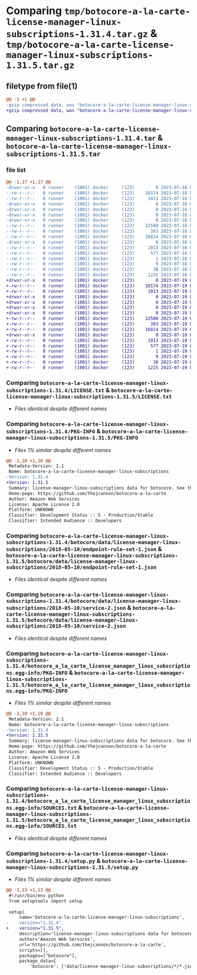 # Comparing `tmp/botocore-a-la-carte-license-manager-linux-subscriptions-1.31.4.tar.gz` & `tmp/botocore-a-la-carte-license-manager-linux-subscriptions-1.31.5.tar.gz`

## filetype from file(1)

```diff
@@ -1 +1 @@
-gzip compressed data, was "botocore-a-la-carte-license-manager-linux-subscriptions-1.31.4.tar", last modified: Tue Jul 18 01:55:22 2023, max compression
+gzip compressed data, was "botocore-a-la-carte-license-manager-linux-subscriptions-1.31.5.tar", last modified: Wed Jul 19 02:44:03 2023, max compression
```

## Comparing `botocore-a-la-carte-license-manager-linux-subscriptions-1.31.4.tar` & `botocore-a-la-carte-license-manager-linux-subscriptions-1.31.5.tar`

### file list

```diff
@@ -1,17 +1,17 @@
-drwxr-xr-x   0 runner    (1001) docker     (123)        0 2023-07-18 01:55:22.180272 botocore-a-la-carte-license-manager-linux-subscriptions-1.31.4/
--rw-r--r--   0 runner    (1001) docker     (123)    10174 2023-07-18 01:55:21.000000 botocore-a-la-carte-license-manager-linux-subscriptions-1.31.4/LICENSE.txt
--rw-r--r--   0 runner    (1001) docker     (123)     1013 2023-07-18 01:55:22.180272 botocore-a-la-carte-license-manager-linux-subscriptions-1.31.4/PKG-INFO
-drwxr-xr-x   0 runner    (1001) docker     (123)        0 2023-07-18 01:55:22.180272 botocore-a-la-carte-license-manager-linux-subscriptions-1.31.4/botocore/
-drwxr-xr-x   0 runner    (1001) docker     (123)        0 2023-07-18 01:55:22.180272 botocore-a-la-carte-license-manager-linux-subscriptions-1.31.4/botocore/data/
-drwxr-xr-x   0 runner    (1001) docker     (123)        0 2023-07-18 01:55:22.180272 botocore-a-la-carte-license-manager-linux-subscriptions-1.31.4/botocore/data/license-manager-linux-subscriptions/
-drwxr-xr-x   0 runner    (1001) docker     (123)        0 2023-07-18 01:55:22.180272 botocore-a-la-carte-license-manager-linux-subscriptions-1.31.4/botocore/data/license-manager-linux-subscriptions/2018-05-10/
--rw-r--r--   0 runner    (1001) docker     (123)    12580 2023-07-18 01:54:50.000000 botocore-a-la-carte-license-manager-linux-subscriptions-1.31.4/botocore/data/license-manager-linux-subscriptions/2018-05-10/endpoint-rule-set-1.json
--rw-r--r--   0 runner    (1001) docker     (123)      383 2023-07-18 01:54:50.000000 botocore-a-la-carte-license-manager-linux-subscriptions-1.31.4/botocore/data/license-manager-linux-subscriptions/2018-05-10/paginators-1.json
--rw-r--r--   0 runner    (1001) docker     (123)    16814 2023-07-18 01:54:50.000000 botocore-a-la-carte-license-manager-linux-subscriptions-1.31.4/botocore/data/license-manager-linux-subscriptions/2018-05-10/service-2.json
-drwxr-xr-x   0 runner    (1001) docker     (123)        0 2023-07-18 01:55:22.180272 botocore-a-la-carte-license-manager-linux-subscriptions-1.31.4/botocore_a_la_carte_license_manager_linux_subscriptions.egg-info/
--rw-r--r--   0 runner    (1001) docker     (123)     1013 2023-07-18 01:55:22.000000 botocore-a-la-carte-license-manager-linux-subscriptions-1.31.4/botocore_a_la_carte_license_manager_linux_subscriptions.egg-info/PKG-INFO
--rw-r--r--   0 runner    (1001) docker     (123)      577 2023-07-18 01:55:22.000000 botocore-a-la-carte-license-manager-linux-subscriptions-1.31.4/botocore_a_la_carte_license_manager_linux_subscriptions.egg-info/SOURCES.txt
--rw-r--r--   0 runner    (1001) docker     (123)        1 2023-07-18 01:55:22.000000 botocore-a-la-carte-license-manager-linux-subscriptions-1.31.4/botocore_a_la_carte_license_manager_linux_subscriptions.egg-info/dependency_links.txt
--rw-r--r--   0 runner    (1001) docker     (123)        9 2023-07-18 01:55:22.000000 botocore-a-la-carte-license-manager-linux-subscriptions-1.31.4/botocore_a_la_carte_license_manager_linux_subscriptions.egg-info/top_level.txt
--rw-r--r--   0 runner    (1001) docker     (123)       38 2023-07-18 01:55:22.180272 botocore-a-la-carte-license-manager-linux-subscriptions-1.31.4/setup.cfg
--rw-r--r--   0 runner    (1001) docker     (123)     1225 2023-07-18 01:55:21.000000 botocore-a-la-carte-license-manager-linux-subscriptions-1.31.4/setup.py
+drwxr-xr-x   0 runner    (1001) docker     (123)        0 2023-07-19 02:44:03.215581 botocore-a-la-carte-license-manager-linux-subscriptions-1.31.5/
+-rw-r--r--   0 runner    (1001) docker     (123)    10174 2023-07-19 02:44:03.000000 botocore-a-la-carte-license-manager-linux-subscriptions-1.31.5/LICENSE.txt
+-rw-r--r--   0 runner    (1001) docker     (123)     1013 2023-07-19 02:44:03.215581 botocore-a-la-carte-license-manager-linux-subscriptions-1.31.5/PKG-INFO
+drwxr-xr-x   0 runner    (1001) docker     (123)        0 2023-07-19 02:44:03.211581 botocore-a-la-carte-license-manager-linux-subscriptions-1.31.5/botocore/
+drwxr-xr-x   0 runner    (1001) docker     (123)        0 2023-07-19 02:44:03.211581 botocore-a-la-carte-license-manager-linux-subscriptions-1.31.5/botocore/data/
+drwxr-xr-x   0 runner    (1001) docker     (123)        0 2023-07-19 02:44:03.211581 botocore-a-la-carte-license-manager-linux-subscriptions-1.31.5/botocore/data/license-manager-linux-subscriptions/
+drwxr-xr-x   0 runner    (1001) docker     (123)        0 2023-07-19 02:44:03.215581 botocore-a-la-carte-license-manager-linux-subscriptions-1.31.5/botocore/data/license-manager-linux-subscriptions/2018-05-10/
+-rw-r--r--   0 runner    (1001) docker     (123)    12580 2023-07-19 02:43:32.000000 botocore-a-la-carte-license-manager-linux-subscriptions-1.31.5/botocore/data/license-manager-linux-subscriptions/2018-05-10/endpoint-rule-set-1.json
+-rw-r--r--   0 runner    (1001) docker     (123)      383 2023-07-19 02:43:32.000000 botocore-a-la-carte-license-manager-linux-subscriptions-1.31.5/botocore/data/license-manager-linux-subscriptions/2018-05-10/paginators-1.json
+-rw-r--r--   0 runner    (1001) docker     (123)    16814 2023-07-19 02:43:32.000000 botocore-a-la-carte-license-manager-linux-subscriptions-1.31.5/botocore/data/license-manager-linux-subscriptions/2018-05-10/service-2.json
+drwxr-xr-x   0 runner    (1001) docker     (123)        0 2023-07-19 02:44:03.215581 botocore-a-la-carte-license-manager-linux-subscriptions-1.31.5/botocore_a_la_carte_license_manager_linux_subscriptions.egg-info/
+-rw-r--r--   0 runner    (1001) docker     (123)     1013 2023-07-19 02:44:03.000000 botocore-a-la-carte-license-manager-linux-subscriptions-1.31.5/botocore_a_la_carte_license_manager_linux_subscriptions.egg-info/PKG-INFO
+-rw-r--r--   0 runner    (1001) docker     (123)      577 2023-07-19 02:44:03.000000 botocore-a-la-carte-license-manager-linux-subscriptions-1.31.5/botocore_a_la_carte_license_manager_linux_subscriptions.egg-info/SOURCES.txt
+-rw-r--r--   0 runner    (1001) docker     (123)        1 2023-07-19 02:44:03.000000 botocore-a-la-carte-license-manager-linux-subscriptions-1.31.5/botocore_a_la_carte_license_manager_linux_subscriptions.egg-info/dependency_links.txt
+-rw-r--r--   0 runner    (1001) docker     (123)        9 2023-07-19 02:44:03.000000 botocore-a-la-carte-license-manager-linux-subscriptions-1.31.5/botocore_a_la_carte_license_manager_linux_subscriptions.egg-info/top_level.txt
+-rw-r--r--   0 runner    (1001) docker     (123)       38 2023-07-19 02:44:03.215581 botocore-a-la-carte-license-manager-linux-subscriptions-1.31.5/setup.cfg
+-rw-r--r--   0 runner    (1001) docker     (123)     1225 2023-07-19 02:44:03.000000 botocore-a-la-carte-license-manager-linux-subscriptions-1.31.5/setup.py
```

### Comparing `botocore-a-la-carte-license-manager-linux-subscriptions-1.31.4/LICENSE.txt` & `botocore-a-la-carte-license-manager-linux-subscriptions-1.31.5/LICENSE.txt`

 * *Files identical despite different names*

### Comparing `botocore-a-la-carte-license-manager-linux-subscriptions-1.31.4/PKG-INFO` & `botocore-a-la-carte-license-manager-linux-subscriptions-1.31.5/PKG-INFO`

 * *Files 1% similar despite different names*

```diff
@@ -1,10 +1,10 @@
 Metadata-Version: 2.1
 Name: botocore-a-la-carte-license-manager-linux-subscriptions
-Version: 1.31.4
+Version: 1.31.5
 Summary: license-manager-linux-subscriptions data for botocore. See the `botocore-a-la-carte` package for more info.
 Home-page: https://github.com/thejcannon/botocore-a-la-carte
 Author: Amazon Web Services
 License: Apache License 2.0
 Platform: UNKNOWN
 Classifier: Development Status :: 5 - Production/Stable
 Classifier: Intended Audience :: Developers
```

### Comparing `botocore-a-la-carte-license-manager-linux-subscriptions-1.31.4/botocore/data/license-manager-linux-subscriptions/2018-05-10/endpoint-rule-set-1.json` & `botocore-a-la-carte-license-manager-linux-subscriptions-1.31.5/botocore/data/license-manager-linux-subscriptions/2018-05-10/endpoint-rule-set-1.json`

 * *Files identical despite different names*

### Comparing `botocore-a-la-carte-license-manager-linux-subscriptions-1.31.4/botocore/data/license-manager-linux-subscriptions/2018-05-10/service-2.json` & `botocore-a-la-carte-license-manager-linux-subscriptions-1.31.5/botocore/data/license-manager-linux-subscriptions/2018-05-10/service-2.json`

 * *Files identical despite different names*

### Comparing `botocore-a-la-carte-license-manager-linux-subscriptions-1.31.4/botocore_a_la_carte_license_manager_linux_subscriptions.egg-info/PKG-INFO` & `botocore-a-la-carte-license-manager-linux-subscriptions-1.31.5/botocore_a_la_carte_license_manager_linux_subscriptions.egg-info/PKG-INFO`

 * *Files 1% similar despite different names*

```diff
@@ -1,10 +1,10 @@
 Metadata-Version: 2.1
 Name: botocore-a-la-carte-license-manager-linux-subscriptions
-Version: 1.31.4
+Version: 1.31.5
 Summary: license-manager-linux-subscriptions data for botocore. See the `botocore-a-la-carte` package for more info.
 Home-page: https://github.com/thejcannon/botocore-a-la-carte
 Author: Amazon Web Services
 License: Apache License 2.0
 Platform: UNKNOWN
 Classifier: Development Status :: 5 - Production/Stable
 Classifier: Intended Audience :: Developers
```

### Comparing `botocore-a-la-carte-license-manager-linux-subscriptions-1.31.4/botocore_a_la_carte_license_manager_linux_subscriptions.egg-info/SOURCES.txt` & `botocore-a-la-carte-license-manager-linux-subscriptions-1.31.5/botocore_a_la_carte_license_manager_linux_subscriptions.egg-info/SOURCES.txt`

 * *Files identical despite different names*

### Comparing `botocore-a-la-carte-license-manager-linux-subscriptions-1.31.4/setup.py` & `botocore-a-la-carte-license-manager-linux-subscriptions-1.31.5/setup.py`

 * *Files 1% similar despite different names*

```diff
@@ -1,13 +1,13 @@
 #!/usr/bin/env python
 from setuptools import setup
 
 setup(
     name='botocore-a-la-carte-license-manager-linux-subscriptions',
-    version="1.31.4",
+    version="1.31.5",
     description='license-manager-linux-subscriptions data for botocore. See the `botocore-a-la-carte` package for more info.',
     author='Amazon Web Services',
     url='https://github.com/thejcannon/botocore-a-la-carte',
     scripts=[],
     packages=["botocore"],
     package_data={
         'botocore': ['data/license-manager-linux-subscriptions/*/*.json'],
```

